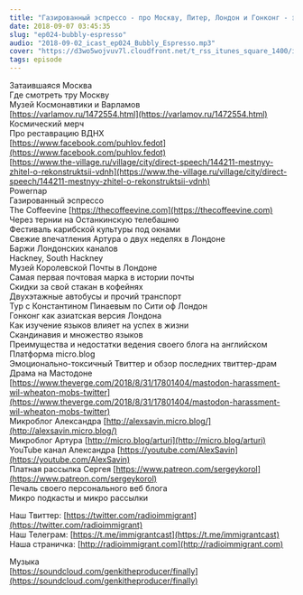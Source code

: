 ```yaml
---
title: "Газированный эспрессо - про Москву, Питер, Лондон и Гонконг - эпизод 24"
date: 2018-09-07 03:45:35
slug: "ep024-bubbly-espresso"
audio: "2018-09-02_icast_ep024_Bubbly_Espresso.mp3"
cover: "https://d3wo5wojvuv7l.cloudfront.net/t_rss_itunes_square_1400/images.spreaker.com/original/d20daaa729fc8cae11f6717f5c961b50.jpg"
tags: episode
---
```

Затаившаяся Москва  
Где смотреть тру Москву  
Музей Космонавтики и Варламов  
[https://varlamov.ru/1472554.html](https://varlamov.ru/1472554.html)  
Космический мерч  
Про реставрацию ВДНХ  
[https://www.facebook.com/puhlov.fedot](https://www.facebook.com/puhlov.fedot)  
[https://www.the-village.ru/village/city/direct-speech/144211-mestnyy-zhitel-o-rekonstruktsii-vdnh](https://www.the-village.ru/village/city/direct-speech/144211-mestnyy-zhitel-o-rekonstruktsii-vdnh)  
Powernap  
Газированный эспрессо  
The Coffeevine [https://thecoffeevine.com](https://thecoffeevine.com)  
Через тернии на Останкинскую телебашню  
Фестиваль карибской культуры под окнами  
Свежие впечатления Артура о двух неделях в Лондоне  
Баржи Лондонских каналов  
Hackney, South Hackney  
Музей Королевской Почты в Лондоне  
Самая первая почтовая марка в истории почты  
Скидки за свой стакан в кофейнях  
Двухэтажные автобусы и прочий транспорт  
Тур с Константином Пинаевым по Сити оф Лондон  
Гонконг как азиатская версия Лондона  
Как изучение языков влияет на успех в жизни  
Скандинавия и множество языков  
Преимущества и недостатки ведения своего блога на английском  
Платформа micro.blog  
Эмоционально-токсичный Твиттер и обзор последних твиттер-драм  
Драма на Мастодоне [https://www.theverge.com/2018/8/31/17801404/mastodon-harassment-wil-wheaton-mobs-twitter](https://www.theverge.com/2018/8/31/17801404/mastodon-harassment-wil-wheaton-mobs-twitter)  
Микроблог Александра [http://alexsavin.micro.blog/](http://alexsavin.micro.blog/)  
Микроблог Артура [http://micro.blog/arturi](http://micro.blog/arturi)  
YouTube канал Александра [https://youtube.com/AlexSavin](https://youtube.com/AlexSavin)  
Платная рассылка Сергея [https://www.patreon.com/sergeykorol](https://www.patreon.com/sergeykorol)  
Печаль своего персонального веб блога  
Микро подкасты и микро рассылки  
  
Наш Твиттер: [https://twitter.com/radioimmigrant](https://twitter.com/radioimmigrant)  
Наш Телеграм: [https://t.me/immigrantcast](https://t.me/immigrantcast)  
Наша страничка: [http://radioimmigrant.com](http://radioimmigrant.com)  
  
Музыка  
[https://soundcloud.com/genkitheproducer/finally](https://soundcloud.com/genkitheproducer/finally)
